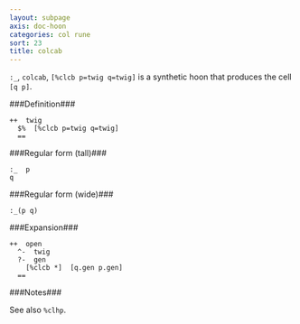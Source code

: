 ```yaml
---
layout: subpage
axis: doc-hoon
categories: col rune
sort: 23
title: colcab
---
```




`:_`, `colcab`, `[%clcb p=twig q=twig]` is a synthetic hoon that
produces the cell `[q p]`.

###Definition###

    ++  twig  
      $%  [%clcb p=twig q=twig]
      ==

###Regular form (tall)###

    :_  p
    q

###Regular form (wide)###

    :_(p q)

###Expansion###
    
    ++  open
      ^-  twig
      ?-  gen
        [%clcb *]  [q.gen p.gen]
      ==

###Notes###

See also `%clhp`.
